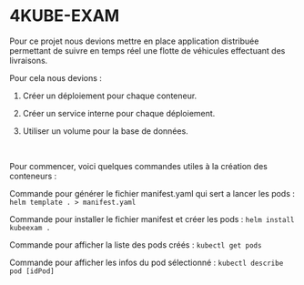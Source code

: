 # 4KUBE-EXAM

Pour ce projet nous devions mettre en place application distribuée permettant de suivre en temps réel une flotte de véhicules effectuant des livraisons.

Pour cela nous devions :
 1) Créer un déploiement pour chaque conteneur.

 2) Créer un service interne pour chaque déploiement.

 3) Utiliser un volume pour la base de données.

<br/>

Pour commencer, voici quelques commandes utiles à la création des conteneurs : 


Commande pour générer le fichier manifest.yaml qui sert a lancer les pods :
`helm template . > manifest.yaml`

Commande pour installer le fichier manifest et créer les pods :
`helm install kubeexam .`

Commande pour afficher la liste des pods créés :
`kubectl get pods`

Commande pour afficher les infos du pod sélectionné :
`kubectl describe pod [idPod]`